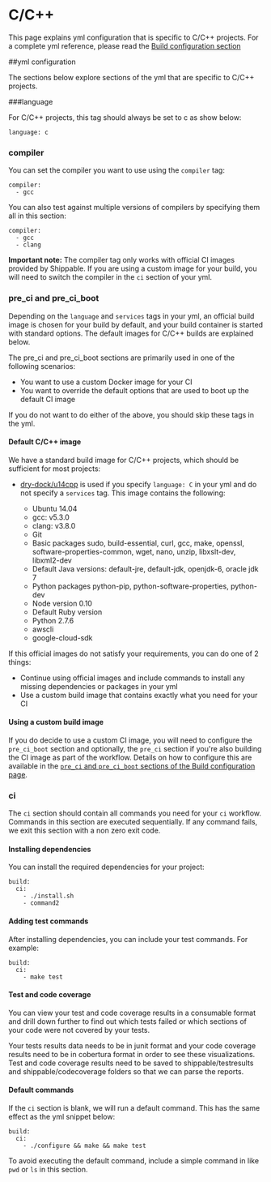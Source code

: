 
# C/C++
This page explains yml configuration that is specific to C/C++ projects. For a complete yml reference, please read the [Build configuration section](../shippableyml.md)

##yml configuration

The sections below explore sections of the yml that are specific to C/C++ projects. 


###language 


For C/C++ projects, this tag should always be set to c as show below:

```
language: c
```

### compiler

You can set the compiler you want to use using the `compiler` tag:

```
compiler:
  - gcc
```

You can also test against multiple versions of compilers by specifying them all in this section:

```
compiler:
  - gcc
  - clang
```

**Important note:** The compiler tag only works with official CI images provided by Shippable. If you are using a custom image for your build, you will need to switch the compiler in the `ci` section of your yml.

### pre_ci and pre_ci_boot

Depending on the `language` and `services` tags in your yml, an official build image is chosen for your build by default, and your build container is started with standard options. The default images for C/C++ builds are explained below.

The pre_ci and pre_ci_boot sections are primarily used in one of the following scenarios:

* You want to use a custom Docker image for your CI 
* You want to override the default options that are used to boot up the default CI image

If you do not want to do either of the above, you should skip these tags in the yml.

#### Default C/C++ image
We have a standard build image for C/C++ projects, which should be sufficient for most projects: 

* [dry-dock/u14cpp](https://github.com/dry-dock/u14cpp) is used if you specify `language: C` in your yml and do not specify a `services` tag. This image contains the following:
	
	* Ubuntu 14.04
	* gcc: v5.3.0
	* clang: v3.8.0
	* Git
	* Basic packages sudo, build-essential, curl, gcc, make, openssl, software-properties-common, wget, nano, unzip, libxslt-dev, libxml2-dev
	* Default Java versions: default-jre, default-jdk, openjdk-6, oracle jdk 7  
	* Python packages python-pip, python-software-properties, python-dev
	* Node version 0.10 
	* Default Ruby version
	* Python 2.7.6
	* awscli
	* google-cloud-sdk 


If this official images do not satisfy your requirements, you can do one of 2 things:

- Continue using official images and include commands to install any missing dependencies or packages in your yml
- Use a custom build image that contains exactly what you need for your CI
	
#### Using a custom build image
If you do decide to use a custom CI image, you will need to configure the `pre_ci_boot` section and optionally, the `pre_ci` section if you're also building the CI image as part of the workflow. Details on how to configure this are available in the [`pre_ci` and `pre_ci_boot` sections of the Build configuration page](../shippableyml.md#build). 

### ci
The `ci` section should contain all commands you need for your `ci` workflow. Commands in this section are executed sequentially. If any command fails, we exit this section with a non zero exit code.

#### Installing dependencies
You can install the required dependencies for your project:

```
build:
  ci:
    - ./install.sh
    - command2
```


#### Adding test commands 
After installing dependencies, you can include your test commands. For example:  

```
build:
  ci:
    - make test 
```


#### Test and code coverage
You can view your test and code coverage results in a consumable format and drill down further to find out which tests failed or which sections of your code were not covered by your tests.

Your tests results data needs to be in junit format and your code coverage results need to be in cobertura format in order to see these visualizations. Test and code coverage results need to be saved to shippable/testresults and shippable/codecoverage folders so that we can parse the reports.


#### Default commands

If the `ci` section is blank, we will run a default command. This has the same effect as the yml snippet below:

```
build:
  ci:
    - ./configure && make && make test
```

To avoid executing the default command, include a simple command in like `pwd` or `ls` in this section.







